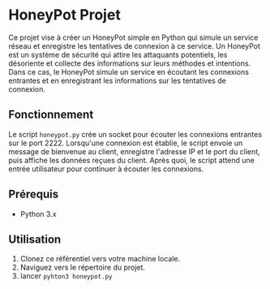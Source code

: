# HoneyPot Projet

Ce projet vise à créer un HoneyPot simple en Python qui simule un service réseau et enregistre les tentatives de connexion à ce service. Un HoneyPot est un système de sécurité qui attire les attaquants potentiels, les désoriente et collecte des informations sur leurs méthodes et intentions. Dans ce cas, le HoneyPot simule un service en écoutant les connexions entrantes et en enregistrant les informations sur les tentatives de connexion.

## Fonctionnement

Le script `honeypot.py` crée un socket pour écouter les connexions entrantes sur le port 2222. Lorsqu'une connexion est établie, le script envoie un message de bienvenue au client, enregistre l'adresse IP et le port du client, puis affiche les données reçues du client. Après quoi, le script attend une entrée utilisateur pour continuer à écouter les connexions.

## Prérequis

- Python 3.x

## Utilisation

1. Clonez ce référentiel vers votre machine locale.
2. Naviguez vers le répertoire du projet.
3. lancer `pyhton3 honeypot.py`
